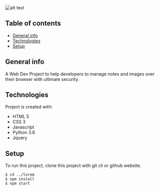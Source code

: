 ![alt text](https://github.com/Suryansh-23/notesfordev/blob/main/README.png?raw=true)

## Table of contents
* [General info](#general-info)
* [Technologies](#technologies)
* [Setup](#setup)

## General info
A Web Dev Project to help developers to manage notes and images over their browser with ultimate security.
	
## Technologies
Project is created with:
* HTML 5 
* CSS 3
* Javascript 
* Python 3.8
* Jquery 
	
## Setup
To run this project, clone this project with git cli or github website.

```
$ cd ../lorem
$ npm install
$ npm start
